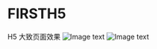 # FIRSTH5
H5
大致页面效果
![Image text](https://gitee.com/naivesteven/picture_warehouse.git)
![Image text](https://gitee.com/naivesteven/picture_warehouse.git)
